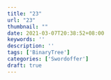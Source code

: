 ```yaml
---
title: "23"
url: "23"
thumbnail: ""
date: 2021-03-07T20:38:52+08:00
keywords: ''
description: ''
tags: ['BinaryTree']
categories: ['Swordoffer']
draft: true
---
```

